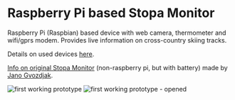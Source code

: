 Raspberry Pi based Stopa Monitor
=============

Raspberry Pi (Raspbian) based device with web camera, thermometer and wifi/gprs modem.
Provides live information on cross-country skiing tracks.

Details on used devices [here](https://github.com/sk-vpohybe/stopa-monitor/wiki/Devices-tested-with-Raspbian).

[Info on original Stopa Monitor](http://www.nabezky.sk/monitor_na_korenatom_oznam) (non-raspberry pi, but with battery) made by [Jano Gvozdjak](http://physicus.eu/).

![first working prototype](http://petervojtek.eu/pub/stopa-monitor/stopa-monitor2a.jpg)
![first working prototype - opened](http://petervojtek.eu/pub/stopa-monitor/stopa-monitor2b.jpg)
